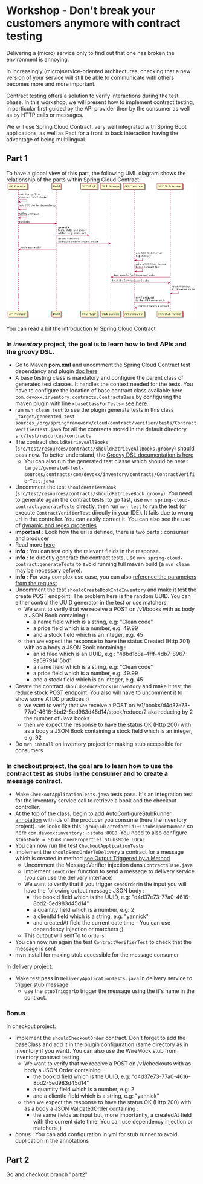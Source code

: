# Workshop - Don't break your customers anymore with contract testing

Delivering a (micro) service only to find out that one has broken the environment is annoying.

In increasingly (micro)service-oriented architectures, checking that a new version of your service will still be able to communicate with others becomes more and more important. 

Contract testing offers a solution to verify interactions during the test phase. 
In this workshop, we will present how to implement contract testing, in particular first guided by the API provider then by the consumer as well as by HTTP calls or messages. 

We will use Spring Cloud Contract, very well integrated with Spring Boot applications, as well as Pact for a front to back interaction having the advantage of being multilingual. 


## Part 1

To have a global view of this part, the following UML diagram shows the relationship of the parts within Spring Cloud Contract:
![Spring Cloud Contract Diagram](spring-cloud-contract-diagram.png)

You can read a bit the [introduction to Spring Cloud Contract](https://docs.spring.io/spring-cloud-contract/docs/current/reference/html/getting-started.html#getting-started-introducing-spring-cloud-contract-why)

### In *inventory* project, the goal is to learn how to test APIs and the groovy DSL. 
- Go to Maven __pom.xml__ and uncomment the Spring Cloud Contract test dependancy and plugin [doc here](https://cloud.spring.io/spring-cloud-contract/spring-cloud-contract-maven-plugin/) 
- A base testing class is mandatory and configure the parent class of generated test classes. It handles the context needed for the tests. You have to configure the location of base contract class available here `com.devoxx.inventory.contracts.ContractsBase` by configuring the maven plugin with line `<baseClassForTests>` [see here](https://cloud.spring.io/spring-cloud-contract/spring-cloud-contract-maven-plugin/junit.html).
- run `mvn clean test` to see the plugin generate tests in this class `_target/generated-test-sources_/org/springframework/cloud/contract/verifier/tests/ContractVerifierTest.java` for all the contracts stored in the default directory `src/test/resources/contracts`
- The contract `shouldRetrieveAllBooks` (`src/test/resources/contracts/shouldRetrieveAllBooks.groovy`) should pass now. To better understand, the [Groovy DSL documentation is here](https://docs.spring.io/spring-cloud-contract/docs/current/reference/html/project-features.html#features-http)
  - You can also run the generated test classe which should be here : `target/generated-test-sources/contracts/com/devoxx/inventory/contracts/ContractVerifierTest.java`
- Uncomment the test `shouldRetrieveBook` (`src/test/resources/contracts/shouldRetrieveBook.groovy`). You need to generate again the contract tests. to go fast, use `mvn spring-cloud-contract:generateTests` directly, then run `mvn test` to run the test (or execute `ContractVerifierTest` directly in your IDE). It fails due to wrong url in the controller. You can easily correct it. You can also see the use of [dynamic and regex properties](https://docs.spring.io/spring-cloud-contract/docs/current/reference/html/project-features.html#contract-dsl-dynamic-properties)
-  **important** : Look how the url is defined, there is two parts : consumer and producer
  - Read more [here](https://docs.spring.io/spring-cloud-contract/docs/current/reference/html/project-features.html#contract-dsl-regex)
- __info__ : You can test only the relevant fields in the response.
- __info__ : to directly generate the contract tests, use `mvn spring-cloud-contract:generateTests` to avoid running full maven build (a `mvn clean` may be necessary before).
- __info__ : For very complex use case, you can also [reference the parameters from the request](https://docs.spring.io/spring-cloud-contract/docs/current/reference/html/project-features.html#contract-dsl-referencing-request-from-response)
- Uncomment the test `shouldCreateBookIntoInventory` and make it test the create POST endpoint. The problem here is the random UUID. You can either control the UUID generator in the test or use matchers.
  - We want to verify that we receive a POST on /v1/books with as body a JSON Book containing :
    - a name field which is a string, e.g: "Clean code"
    - a price field which is a number, e.g: 49.99
    - and a stock field which is an integer, e.g. 45
  - then we expect the response to have the status Created (Http 201) with as a body a JSON Book containing :
    - an id filed which is an UUID, e.g : "48bd1c8a-4fff-4db7-8967-9a59791415bd"
    - a name field which is a string, e.g: "Clean code"
    - a price field which is a number, e.g: 49.99
    - and a stock field which is an integer, e.g. 45
- Create the contract `shouldReduceStockInInventory` and make it test the reduce stock POST endpoint. You also will have to uncomment it to show some ATDD practices :)
  - we want to verify that we receive a POST on /v1/books/d4d37e73-77a0-4616-8bd2-5ed983d45d14/stock/reduce/2 aka reducing by 2 the number of Java books
  - then we expect the response to have the status OK (Http 200) with as a body a JSON Book containing a stock field which is an integer, e.g. 92
- Do `mvn install` on inventory project for making stub accessible for consumers


### In checkout project, the goal are to learn how to use the contract test as stubs in the consumer and to create a message contract.
- Make `CheckoutApplicationTests.java` tests pass. It's an integration test for the inventory service call to retrieve a book and the checkout controller.
- At the top of the class, begin to add [AutoConfigureStubRunner annotation](https://docs.spring.io/spring-cloud-contract/docs/current/reference/html/project-features.html#features-stub-runner-retrieving) with ids of the producer you consume (here the inventory project). `ids` looks like this : `groupId:artefactId:+:stubs:portNumber` so here `com.devoxx:inventory:+:stubs:8080`. You need to also configure `stubsMode = StubRunnerProperties.StubsMode.LOCAL`
- You can now run the test `CheckoutApplicationTests`
- Implement the `shouldSendOrderToDelivery` a contract for a message which is created in method [see Output Triggered by a Method](https://docs.spring.io/spring-cloud-contract/docs/current/reference/html/project-features.html#contract-dsl-output-triggered-method)
    - Uncomment the MessageVerifier injection dans `ContractsBase.java`
    - Implement `sendOrder` function to send a message to delivery service (you can use the delivery interface)
    - We want to verify that if you trigger `sendOrder`in the input you will have the following output message JSON body :
       - the bookId field which is the UUID, e.g: "d4d37e73-77a0-4616-8bd2-5ed983d45d14"
       - a quantity field which is a number, e.g: 2
       - a clientId field which is a string, e.g: "yannick"
       - and createdAt field the current date time - You can use dependency injection or matchers ;)
    - This output will sentTo to `orders`
- You can now run again the test `ContractVerifierTest` to check that the message is sent
- mvn install for making stub accessible for the message consumer

In delivery project:
 - Make test pass in `DeliveryApplicationTests.java` in delivery service to [trigger stub message](https://docs.spring.io/spring-cloud-contract/docs/current/reference/html/project-features.html#features-messaging-consumer)
   - use the `stubTrigger`to trigger the message using the it's name in the contract.

### Bonus

In checkout project:
- Implement the `shouldCheckoutOrder` contract. Don't forget to add the baseClass and add it in the plugin configuration (same directory as in inventory if you want). You can also use the WireMock stub from inventory contract testing.
  - We want to verify that we receive a POST on /v1/checkouts with as body a JSON Order containing :
       - the bookId field which is the UUID, e.g: "d4d37e73-77a0-4616-8bd2-5ed983d45d14"
       - a quantity field which is a number, e.g: 2
       - and a clientId field which is a string, e.g: "yannick"
  - then we expect the response to have the status OK (Http 200) with as a body a JSON ValidatedOrder containing :
       - the same fields as input but, more importantly, a createdAt field with the current date time. You can use dependency injection or matchers ;) 
- _bonus_ : You can add configuration in yml for stub runner to avoid duplication in the annotations


## Part 2

Go and checkout branch "part2"

